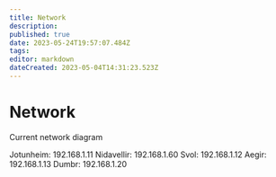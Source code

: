 ```yaml
---
title: Network
description: 
published: true
date: 2023-05-24T19:57:07.484Z
tags: 
editor: markdown
dateCreated: 2023-05-04T14:31:23.523Z
---
```


# Network
Current network diagram

Jotunheim: 192.168.1.11
Nidavellir: 192.168.1.60
Svol: 192.168.1.12
Aegir: 192.168.1.13
Dumbr: 192.168.1.20
<Image>